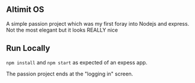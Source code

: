 ## Altimit OS

A simple passion project which was my first foray into Nodejs and express. Not the most elegant but it looks REALLY nice

## Run Locally

```npm install``` and ```npm start``` as expected of an expess app.

The passion project ends at the "logging in" screen.

